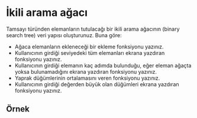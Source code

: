 # İkili arama ağacı
Tamsayı türünden elemanların tutulacağı bir ikili arama ağacının (binary search tree) veri yapısı 
oluşturunuz. Buna göre: 
* Ağaca elemanların ekleneceği bir ekleme fonksiyonu yazınız.
* Kullanıcının girdiği seviyedeki tüm elemanları ekrana yazdıran fonksiyonu yazınız.
* Kullanıcının girdiği elemanın kaç adımda bulunduğu, eğer eleman ağaçta yoksa 
bulunamadığını ekrana yazdıran fonksiyonu yazınız.
* Yaprak düğümlerinin ortalamasını veren fonksiyonu yazınız.
* Kullanıcının girdiği değerden büyük olan düğümleri ekrana yazdıran fonksiyonu 
yazınız.
## Örnek
